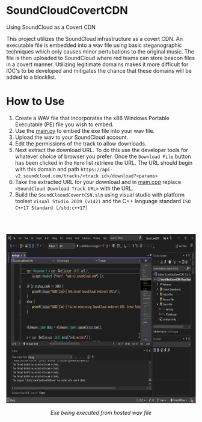 # SoundCloudCovertCDN
Using SoundCloud as a Covert CDN

This project utilizes the SoundCloud infrastructure as a covert CDN.  An executable file is embedded into a wav file using basic steganographic techniques which only causes minor pertubations to the original music.  The file is then uploaded to SoundCloud where red teams can store beacon files in a covert manner.  Utilizing legitimate domains makes it more difficult for IOC's to be developed and mitigates the chance that these domains will be added to a blocklist.  

# How to Use
1.  Create a WAV file that incorporates the x86 Windows Portable Executable (PE) file you wish to embed.
2.  Use the [main.py](https://github.com/reevesrs24/LivingOffAlexa/blob/main/SoundCloudCovertCDN/PythonPEWavEmbedder/main.py) to embed the exe file into your wav file.
3.  Upload the wav to your SoundCloud account.
4.  Edit the permissions of the track to allow downloads.
5.  Next extract the download URL.  To do this use the developer tools for whatever choice of browser you prefer.  Once the `Download File` button has been clicked in the `More` list retrieve the URL.  The URL should begin with this domain and path `https://api-v2.soundcloud.com/tracks/<track id>/download?<params>`
6.  Take the extracted URL for your download and in [main.cpp](https://github.com/reevesrs24/LivingOffAlexa/blob/main/SoundCloudCovertCDN/main.cpp) replace `<SoundCloud Download Track URL>` with the URL.
7.  Build the `SoundClooudCovertCSN.sln` using visual studio with platform toolset `Visual Studio 2019 (v142)` and the C++ language standard `ISO C++17 Standard (/std:c++17)`
</br>
</br>
<p align="center">
  <img width="760" height="450" src="gifs/demo.gif">
  <p align="center"><i>Exe being executed from hosted wav file</i></p>
</p>
